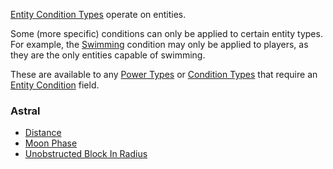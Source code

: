 [Entity Condition Types](https://origins.readthedocs.io/en/1.10.0/types/entity_condition_types/) operate on entities.

Some (more specific) conditions can only be applied to certain entity types.
For example, the [Swimming](https://origins.readthedocs.io/en/1.10.0/types/entity_condition_types/swimming/) condition may only be applied to players, as they are the only entities capable of swimming.

These are available to any [Power Types](https://origins.readthedocs.io/en/1.10.0/types/power_types/) or [Condition Types](https://origins.readthedocs.io/en/1.10.0/types/condition_types/) that require an [Entity Condition](https://origins.readthedocs.io/en/1.10.0/types/entity_condition_types/) field.

### Astral

- [Distance](distance.md)
- [Moon Phase](moon_phase.md)
- [Unobstructed Block In Radius](unobstructed_block_in_radius.md)
